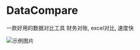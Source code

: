 # DataCompare
一款好用的数据对比工具
财务对账, excel对比, 速度快

![示例图片](https://github.com/ZhangZihe/DataCompare/blob/master/示例.png)
